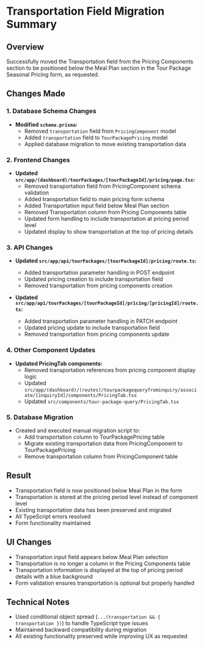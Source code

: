 # Transportation Field Migration Summary

## Overview
Successfully moved the Transportation field from the Pricing Components section to be positioned below the Meal Plan section in the Tour Package Seasonal Pricing form, as requested.

## Changes Made

### 1. Database Schema Changes
- **Modified `schema.prisma`:**
  - Removed `transportation` field from `PricingComponent` model
  - Added `transportation` field to `TourPackagePricing` model
  - Applied database migration to move existing transportation data

### 2. Frontend Changes
- **Updated `src/app/(dashboard)/tourPackages/[tourPackageId]/pricing/page.tsx`:**
  - Removed transportation field from PricingComponent schema validation
  - Added transportation field to main pricing form schema
  - Added Transportation input field below Meal Plan section
  - Removed Transportation column from Pricing Components table
  - Updated form handling to include transportation at pricing period level
  - Updated display to show transportation at the top of pricing details

### 3. API Changes
- **Updated `src/app/api/tourPackages/[tourPackageId]/pricing/route.ts`:**
  - Added transportation parameter handling in POST endpoint
  - Updated pricing creation to include transportation field
  - Removed transportation from pricing components creation

- **Updated `src/app/api/tourPackages/[tourPackageId]/pricing/[pricingId]/route.ts`:**
  - Added transportation parameter handling in PATCH endpoint
  - Updated pricing update to include transportation field
  - Removed transportation from pricing components update

### 4. Other Component Updates
- **Updated PricingTab components:**
  - Removed transportation references from pricing component display logic
  - Updated `src/app/(dashboard)/(routes)/tourpackagequeryfrominquiry/associate/[inquiryId]/components/PricingTab.tsx`
  - Updated `src/components/tour-package-query/PricingTab.tsx`

### 5. Database Migration
- Created and executed manual migration script to:
  - Add transportation column to TourPackagePricing table
  - Migrate existing transportation data from PricingComponent to TourPackagePricing
  - Remove transportation column from PricingComponent table

## Result
- Transportation field is now positioned below Meal Plan in the form
- Transportation is stored at the pricing period level instead of component level
- Existing transportation data has been preserved and migrated
- All TypeScript errors resolved
- Form functionality maintained

## UI Changes
- Transportation input field appears below Meal Plan selection
- Transportation is no longer a column in the Pricing Components table
- Transportation information is displayed at the top of pricing period details with a blue background
- Form validation ensures transportation is optional but properly handled

## Technical Notes
- Used conditional object spread (`...(transportation && { transportation })`) to handle TypeScript type issues
- Maintained backward compatibility during migration
- All existing functionality preserved while improving UX as requested
